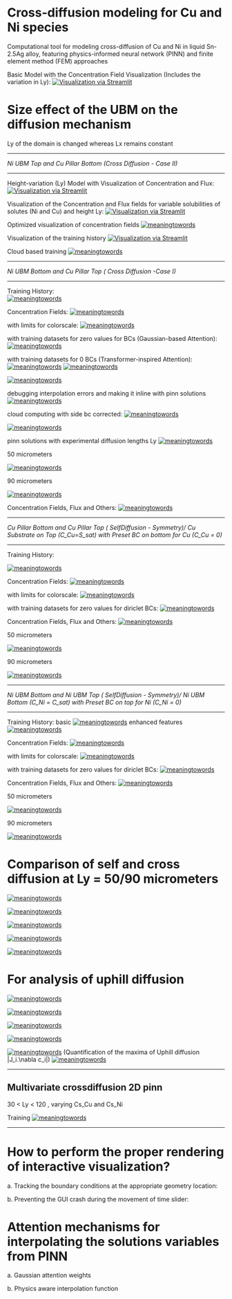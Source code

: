 # Cross-diffusion modeling for Cu and Ni species

Computational tool for modeling cross-diffusion of Cu and Ni in liquid Sn-2.5Ag alloy, featuring physics-informed neural network (PINN) and finite element method (FEM) approaches

Basic Model with the Concentration Field Visualization (Includes the variation in Ly):
[![Visualization via Streamlit](https://static.streamlit.io/badges/streamlit_badge_black_white.svg)](https://crossdiffusion2d-basic-model.streamlit.app/)

# Size effect of the UBM on the diffusion mechanism

Ly of the domain is changed whereas Lx remains constant

------------------------------------------------------------------

*Ni UBM Top and Cu Pillar Bottom (Cross Diffusion - Case II)* 

------------------------------------------------------------------

Height-variation (Ly) Model with Visualization of Concentration and Flux:
[![Visualization via Streamlit](https://static.streamlit.io/badges/streamlit_badge_black_white.svg)](https://sizeeffectdiffusion2d.streamlit.app/)

Visualization of the Concentration and Flux fields for variable solubilities of solutes (Ni and Cu) and height Ly: 
[![Visualization via Streamlit](https://static.streamlit.io/badges/streamlit_badge_black_white.svg)](https://multivariatecrossdiffusion2d.streamlit.app/ )

Optimized visualization of concentration fields
[![meaningtowords](https://img.shields.io/badge/AttentivePinnConcentration-streamlit-red)](https://visualizeconcentrationprofiles.streamlit.app/)

Visualization of the training history 
[![Visualization via Streamlit](https://static.streamlit.io/badges/streamlit_badge_black_white.svg)](https://diffusionpinntraining-history.streamlit.app/)


Cloud based training
[![meaningtowords](https://img.shields.io/badge/trainingCuNi-streamlit-red)](https://crossdiffusionpinn-ni-cu.streamlit.app/)



------------------------------------------------------------------

*Ni UBM Bottom and Cu Pillar Top ( Cross Diffusion -Case I)*

------------------------------------------------------------------

Training History:  
[![meaningtowords](https://img.shields.io/badge/metricsNiCu-streamlit-red)](https://cunidiffusionpinn-traininghistory.streamlit.app/)

Concentration Fields:
[![meaningtowords](https://img.shields.io/badge/optimizedConc-streamlit-red)](https://visualizeconcentrationprofiles-cuni.streamlit.app/)

with limits for colorscale: [![meaningtowords](https://img.shields.io/badge/optimizedConc-streamlit-red)](https://enhancedvisualizationconcentrationprofile-cuni.streamlit.app/)

with training datasets for zero values for BCs (Gaussian-based Attention): [![meaningtowords](https://img.shields.io/badge/broadRangeConc-streamlit-red)](https://concentrationprofilecuni-broadrange-pinn.streamlit.app/)

with training datasets for 0 BCs (Transformer-inspired Attention): [![meaningtowords](https://img.shields.io/badge/broadRangeConcAttn-streamlit-red)](https://concentrationprofile-cuni-mpattentioninterpolator.streamlit.app/)
 [![meaningtowords](https://img.shields.io/badge/broadRangeConcAttnSideBC-streamlit-red)](https://attentiveinterpolator-physicsawaresidebc.streamlit.app/) 

 [![meaningtowords](https://img.shields.io/badge/advBroadRangeConcAttnSideBC-streamlit-red)](https://advanced-attentive-concentration-interpolator.streamlit.app/) 
 

 debugging interpolation errors and making it inline with pinn solutions
 [![meaningtowords](https://img.shields.io/badge/debugerrorcloudComp-streamlit-red)]( https://pinninterpolation-error-debugging.streamlit.app/)   


  cloud computing with side bc corrected:
  [![meaningtowords](https://img.shields.io/badge/cloudComp-streamlit-red)](https://crossdiffusion2dpinn-sidebc-modeling.streamlit.app/)   

   [![meaningtowords](https://img.shields.io/badge/advcloudComp-streamlit-red)](https://advanced-crossdiffusion2dpinn-sidebc.streamlit.app/)  

   pinn solutions with experimental diffusion lengths Ly
 [![meaningtowords](https://img.shields.io/badge/experimentalLy-streamlit-red)](https://crossdiffusion-ly-60-90.streamlit.app/) 

50 micrometers

[![meaningtowords](https://img.shields.io/badge/experimentalLy50-streamlit-red)](https://cross-diffusion2dpinn-shorter-joint.streamlit.app/) 

90 micrometers

[![meaningtowords](https://img.shields.io/badge/experimentalLy90-streamlit-red)](https://cross-diffusion2dpinn-longer-joint.streamlit.app/) 

Concentration Fields, Flux and Others:
[![meaningtowords](https://img.shields.io/badge/solutions-streamlit-red)](https://multivariatecrossdiffusion2d-cuni.streamlit.app/)

------------------------------------------------------------------

*Cu Pillar Bottom and Cu Pillar Top ( SelfDiffusion - Symmetry)/ Cu Substrate on Top (C_Cu=S_sat) with Preset BC on bottom for Cu (C_Cu = 0)*

------------------------------------------------------------------

Training History: 

[![meaningtowords](https://img.shields.io/badge/metricsNiCu-streamlit-red)](https://cudiffusionpinn-traininghistory.streamlit.app/)

Concentration Fields:
[![meaningtowords](https://img.shields.io/badge/optimizedConc-streamlit-red)](https://visualizeconcentrationprofiles-cu.streamlit.app/)

with limits for colorscale: [![meaningtowords](https://img.shields.io/badge/optimizedConc-streamlit-red)](https://enhancedvisualizationconcentrationprofile-cu.streamlit.app/)

with training datasets for zero values for diriclet BCs: [![meaningtowords](https://img.shields.io/badge/broadRangeConc-streamlit-red)](https://concentrationprofilescu-broadrange-pinn.streamlit.app/)

Concentration Fields, Flux and Others:
[![meaningtowords](https://img.shields.io/badge/solutions-streamlit-red)](https://multivariatecrossdiffusion2d-cu.streamlit.app/)

50 micrometers

[![meaningtowords](https://img.shields.io/badge/cuselfdiffusionLy50-streamlit-red)](https://cu-selfdiffusion2dpinn-ly-50.streamlit.app/) 

90 micrometers

[![meaningtowords](https://img.shields.io/badge/cuselfdiffusionLy90-streamlit-red)](https://cu-selfdiffusion2dpinn-ly-90.streamlit.app/) 



------------------------------------------------------------------

*Ni UBM Bottom and Ni UBM Top (  SelfDiffusion - Symmetry)/ Ni UBM Bottom (C_Ni = C_sat) with Preset BC on top for Ni (C_Ni = 0)*

------------------------------------------------------------------

Training History: 
basic
[![meaningtowords](https://img.shields.io/badge/metricsNiCu-streamlit-red)](https://nidiffusionpinn-traininghistory.streamlit.app/)
enhanced features
[![meaningtowords](https://img.shields.io/badge/metricsNiCu-streamlit-red)](https://visualization-traininghistory-cuni.streamlit.app/)


Concentration Fields:
[![meaningtowords](https://img.shields.io/badge/optimizedConc-streamlit-red)](https://visualizeconcentrationprofiles-ni.streamlit.app/)

with limits for colorscale: [![meaningtowords](https://img.shields.io/badge/optimizedConc-streamlit-red)](https://enhancedvisualizationconcentrationprofiles-ni.streamlit.app/)

with training datasets for zero values for diriclet BCs: [![meaningtowords](https://img.shields.io/badge/broadRangeConc-streamlit-red)](https://concentrationprofilesni-broadrange-pinn.streamlit.app/)

Concentration Fields, Flux and Others:
[![meaningtowords](https://img.shields.io/badge/solutions-streamlit-red)](https://multivariatecrossdiffusion2d-ni.streamlit.app/)

50 micrometers

[![meaningtowords](https://img.shields.io/badge/niselfdiffusionLy50-streamlit-red)](https://ni-selfdiffusion2dpinn-ly-50.streamlit.app/) 

90 micrometers

[![meaningtowords](https://img.shields.io/badge/niselfdiffusionLy90-streamlit-red)](https://ni-selfdiffusion2dpinn-ly-90.streamlit.app/) 


# Comparison of self and cross diffusion at Ly = 50/90 micrometers 
[![meaningtowords](https://img.shields.io/badge/selfcrossdiffpost-streamlit-red)](https://self-and-cross-diffusioncomparison.streamlit.app/) 

[![meaningtowords](https://img.shields.io/badge/selfcrossdiffpost2-streamlit-red)](https://self-and-cross-diffusioncomparison2.streamlit.app/) 

[![meaningtowords](https://img.shields.io/badge/selfcrossdiffpost3-streamlit-red)](https://self-and-cross-diffusioncomparison3.streamlit.app/) 

[![meaningtowords](https://img.shields.io/badge/selfcrossdiffpost4-streamlit-red)](https://self-and-cross-diffusioncomparison4.streamlit.app/) 

[![meaningtowords](https://img.shields.io/badge/selfcrossdiffpost5-streamlit-red)](https://self-and-cross-diffusioncomparison5.streamlit.app/) 

# For analysis of uphill diffusion
[![meaningtowords](https://img.shields.io/badge/selfcrossdiffmath-streamlit-red)](https://mathematicalvisualization-crossdiffusion2dpinn.streamlit.app/) 

[![meaningtowords](https://img.shields.io/badge/selfcrossdiffmath2-streamlit-red)](https://mathematicalvisualization-crossdiffusion2dpinn2.streamlit.app/) 

[![meaningtowords](https://img.shields.io/badge/selfcrossdiffmath3-streamlit-red)](https://mathematicalvisualization-crossdiffusion2dpinn3.streamlit.app/) 

[![meaningtowords](https://img.shields.io/badge/selfcrossdiffmath4-streamlit-red)](https://mathematicalvisualization-crossdiffusion2dpinn4.streamlit.app/) 

[![meaningtowords](https://img.shields.io/badge/selfcrossdiffmath5-streamlit-red)](https://mathematicalvisualization-crossdiffusion2dpinn5.streamlit.app/) (Quantification of the maxima of Uphill diffusion |J_i.\nabla c_i|)
[![meaningtowords](https://img.shields.io/badge/selfcrossdiffmath5a-streamlit-red)](https://mathematicalvisualization-crossdiffusion2dpinn5a.streamlit.app/) 




-----------------------------------------------------------------
Multivariate crossdiffusion 2D pinn
 ------------------------------------------------------------------
30 < Ly < 120 , varying Cs_Cu and Cs_Ni

Training
[![meaningtowords](https://img.shields.io/badge/multivarpinn-streamlit-red)](https://multivariate-crossdiffusion2dpinn-training.streamlit.app/) 



 ---------------------------------------------------------


# How to perform the proper rendering of interactive visualization?

a. Tracking the boundary conditions at the appropriate geometry location:


b. Preventing the GUI crash during the movement of time slider: 


# Attention mechanisms for interpolating the solutions variables from PINN

a. Gaussian attention weights

b. Physics aware interpolation function

